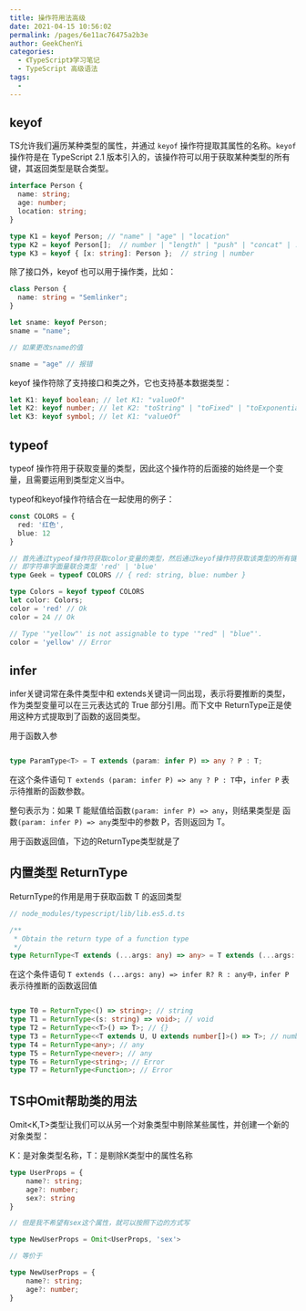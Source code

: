 ```yaml
---
title: 操作符用法高级
date: 2021-04-15 10:56:02
permalink: /pages/6e11ac76475a2b3e
author: GeekChenYi
categories: 
  - 《TypeScript》学习笔记
  - TypeScript 高级语法
tags: 
  - 
---
```


## keyof

TS允许我们遍历某种类型的属性，并通过 `keyof` 操作符提取其属性的名称。`keyof` 操作符是在 TypeScript 2.1 版本引入的，该操作符可以用于获取某种类型的所有键，其返回类型是联合类型。

```typescript
interface Person {
  name: string;
  age: number;
  location: string;
}

type K1 = keyof Person; // "name" | "age" | "location"
type K2 = keyof Person[];  // number | "length" | "push" | "concat" | ...
type K3 = keyof { [x: string]: Person };  // string | number
```

除了接口外，keyof 也可以用于操作类，比如：

```typescript
class Person {
  name: string = "Semlinker";
}

let sname: keyof Person;
sname = "name";

// 如果更改sname的值

sname = "age" // 报错
```

keyof 操作符除了支持接口和类之外，它也支持基本数据类型：

```typescript
let K1: keyof boolean; // let K1: "valueOf"
let K2: keyof number; // let K2: "toString" | "toFixed" | "toExponential" | ...
let K3: keyof symbol; // let K1: "valueOf"
```

## typeof

typeof 操作符用于获取变量的类型，因此这个操作符的后面接的始终是一个变量，且需要运用到类型定义当中。

typeof和keyof操作符结合在一起使用的例子：

```typescript
const COLORS = {
  red: '红色',
  blue: 12
}

// 首先通过typeof操作符获取color变量的类型，然后通过keyof操作符获取该类型的所有键，
// 即字符串字面量联合类型 'red' | 'blue'
type Geek = typeof COLORS // { red: string, blue: number }

type Colors = keyof typeof COLORS 
let color: Colors;
color = 'red' // Ok
color = 24 // Ok

// Type '"yellow"' is not assignable to type '"red" | "blue"'.
color = 'yellow' // Error
```

## infer

infer关键词常在条件类型中和 extends关键词一同出现，表示将要推断的类型，作为类型变量可以在三元表达式的 True 部分引用。而下文中 ReturnType正是使用这种方式提取到了函数的返回类型。

用于函数入参

```typescript

type ParamType<T> = T extends (param: infer P) => any ? P : T;

```

在这个条件语句 `T extends (param: infer P) => any ? P : T`中，`infer P` 表示待推断的函数参数。

整句表示为：如果 T 能赋值给函数`(param: infer P) => any`，则结果类型是 函数`(param: infer P) => any`类型中的参数 P，否则返回为 T。

用于函数返回值，下边的ReturnType类型就是了

## 内置类型 ReturnType

ReturnType<T>的作用是用于获取函数 T 的返回类型


```typescript
// node_modules/typescript/lib/lib.es5.d.ts

/**
 * Obtain the return type of a function type
 */
type ReturnType<T extends (...args: any) => any> = T extends (...args: any) => infer R ? R : any;
```

在这个条件语句 `T extends (...args: any) => infer R? R : any中，infer P` 表示待推断的函数返回值

```typescript

type T0 = ReturnType<() => string>; // string
type T1 = ReturnType<(s: string) => void>; // void
type T2 = ReturnType<<T>() => T>; // {}
type T3 = ReturnType<<T extends U, U extends number[]>() => T>; // number[]
type T4 = ReturnType<any>; // any
type T5 = ReturnType<never>; // any
type T6 = ReturnType<string>; // Error
type T7 = ReturnType<Function>; // Error

```

## TS中Omit帮助类的用法

Omit<K,T>类型让我们可以从另一个对象类型中剔除某些属性，并创建一个新的对象类型：

K：是对象类型名称，T：是剔除K类型中的属性名称

```typescript
type UserProps = {
    name?: string;
    age?: number;
    sex?: string
}

// 但是我不希望有sex这个属性，就可以按照下边的方式写

type NewUserProps = Omit<UserProps, 'sex'>

// 等价于

type NewUserProps = {
    name?: string;
    age?: number;
}
```